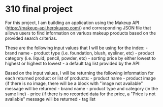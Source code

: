 # 310 final project

For this project, I am building an application using the Makeup API (https://makeup-api.herokuapp.com/)
and corresponding JSON file that allows users to find information on variuos makeup products based
on the provided search criterias. 

These are the following input values that I will be using for the index:
    - brand name
    - product type (i.e. foundation, blush, eyeliner, etc)
    - product category (i.e. liquid, pencil, powder, etc)
    - sorting price by either lowest to highest or highest to lowest
    - a default tag list provided by the API
    
Based on the input values, I will be returning the following information
for each returned product or list of products:
    - product name
    - product image (if there is no image, there will be a block with "image not available" message will be returned
    - brand name
    - product type and category (in the same line)
    - price (if there is no recorded data for the price, a "Price is not available" message will be returned
    - tag list
